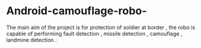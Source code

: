 # Android-camouflage-robo-
The main aim of the project is for protection of soldier at border , the robo is capable of performing fault detection , missile detection , camouflage , landmine detection  .
